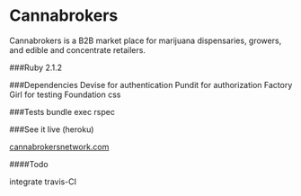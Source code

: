 # Cannabrokers 

Cannabrokers is a B2B market place for marijuana dispensaries, growers, and edible and concentrate retailers.

###Ruby
	2.1.2

###Dependencies
	Devise for authentication
	Pundit for authorization
	Factory Girl for testing
	Foundation css 

###Tests
	bundle exec rspec


###See it live (heroku)

[cannabrokersnetwork.com](http://www.cannabrokersnetwork.com/)

####Todo

integrate travis-CI
